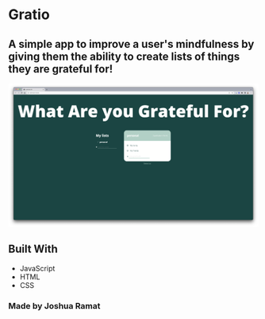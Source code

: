 # Gratio

## A simple app to improve a user's mindfulness by giving them the ability to create lists of things they are grateful for!

![Alt text](/screenshots/Screenshot%202022-11-07%20at%208.39.27%20PM.png)

## Built With
* JavaScript
* HTML
* CSS

### Made by Joshua Ramat
